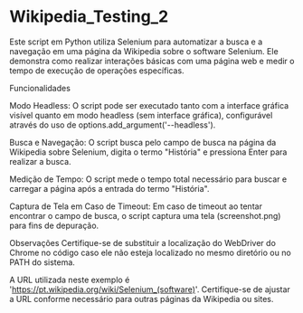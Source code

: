 # Wikipedia_Testing_2

Este script em Python utiliza Selenium para automatizar a busca e a navegação em uma página da Wikipedia sobre o software Selenium. Ele demonstra como realizar interações básicas com uma página web e medir o tempo de execução de operações específicas.


Funcionalidades

Modo Headless: O script pode ser executado tanto com a interface gráfica visível quanto em modo headless (sem interface gráfica), configurável através do uso de options.add_argument('--headless').

Busca e Navegação: O script busca pelo campo de busca na página da Wikipedia sobre Selenium, digita o termo "História" e pressiona Enter para realizar a busca.

Medição de Tempo: O script mede o tempo total necessário para buscar e carregar a página após a entrada do termo "História".

Captura de Tela em Caso de Timeout: Em caso de timeout ao tentar encontrar o campo de busca, o script captura uma tela (screenshot.png) para fins de depuração.

Observações
Certifique-se de substituir a localização do WebDriver do Chrome no código caso ele não esteja localizado no mesmo diretório ou no PATH do sistema.

A URL utilizada neste exemplo é 'https://pt.wikipedia.org/wiki/Selenium_(software)'. Certifique-se de ajustar a URL conforme necessário para outras páginas da Wikipedia ou sites.
